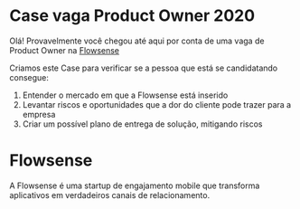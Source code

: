 # Case vaga Product Owner 2020

Olá! Provavelmente você chegou até aqui por conta de uma vaga de Product Owner na [Flowsense](https://flowsense.com.br/)

Criamos este Case para verificar se a pessoa que está se candidatando consegue:

1. Entender o mercado em que a Flowsense está inserido
2. Levantar riscos e oportunidades que a dor do cliente pode trazer para a empresa
3. Criar um possível plano de entrega de solução, mitigando riscos

# Flowsense
A Flowsense é uma startup de engajamento mobile que transforma aplicativos em verdadeiros canais de relacionamento.






